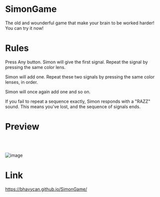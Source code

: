 # SimonGame
The old and wounderful game that make your brain to be worked harder! You can try it now!

# Rules

Press  Any button. Simon will give the first signal. Repeat the signal by pressing the same color lens.<br>

Simon will  add one. Repeat these two signals by pressing the same color lenses, in order.<br>

Simon will once again add one and so on.<br>

If you fail to repeat a sequence exactly, Simon responds with a "RAZZ" sound. This means you've lost, and the sequence of signals ends.<br>

# Preview
<br>
<br>

![image](https://user-images.githubusercontent.com/94931828/189793777-51eafa09-03d3-4752-81af-da89a328d8e9.png)



# Link

https://bhavycan.github.io/SimonGame/
